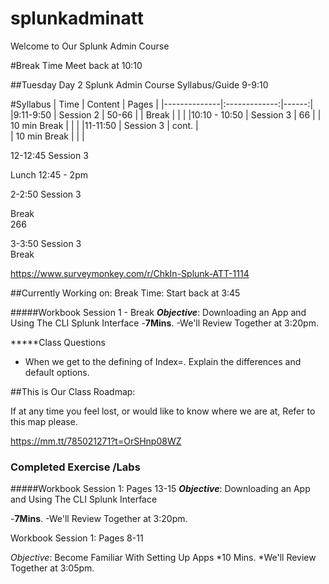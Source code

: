 # splunkadminatt
Welcome to Our Splunk Admin Course

#Break Time Meet back at 10:10

##Tuesday 	Day 2 	Splunk Admin Course 	Syllabus/Guide
 	9-9:10	


#Syllabus
| Time         |    Content    | Pages |
|--------------|:-------------:|------:|
|9:11-9:50     |  Session 2    | 50-66 |
| Break        |               |       |
|10:10 - 10:50 |  Session 3    | 66    |
| 10 min Break |               |       |
|11-11:50      |  Session 3    | cont. |	
| 10 min Break |               |       |	

12-12:45	Session 3	
	
Lunch	12:45 - 2pm	

2-2:50	Session 3	

Break 		
266	

3-3:50	Session 3	
	Break 		




























 https://www.surveymonkey.com/r/ChkIn-Splunk-ATT-1114  












##Currently Working on: 
Break Time: Start back at 3:45


#####Workbook Session 1 - Break 
***Objective***: Downloading an App and Using The CLI Splunk Interface
-**7Mins**. 
-We'll Review Together at 3:20pm.



*****Class Questions
- When we get to the defining of Index=. Explain the differences and default options. 




##This is Our Class Roadmap: 

If at any time you feel lost, or would like to know where we are at, Refer to this map please. 

https://mm.tt/785021271?t=OrSHnp08WZ






### Completed Exercise /Labs

#####Workbook Session 1: Pages 13-15
***Objective***: Downloading an App and Using The CLI Splunk Interface

-**7Mins**. 
-We'll Review Together at 3:20pm.



Workbook Session 1: Pages 8-11

*Objective*: Become Familiar With Setting Up Apps
*10 Mins. 
*We'll Review Together at 3:05pm.
